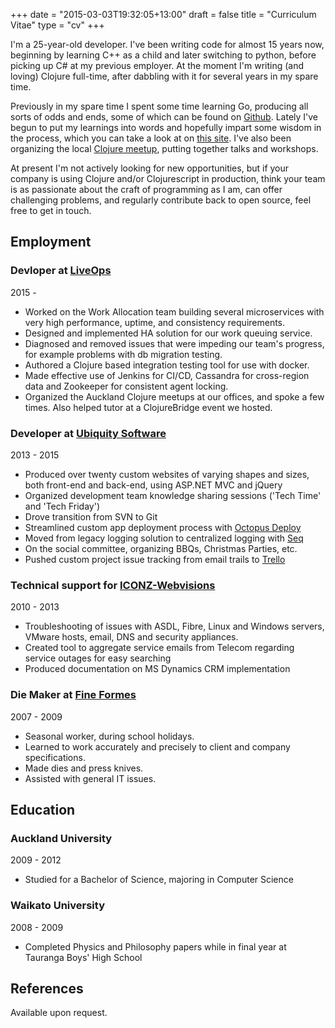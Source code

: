 +++
date = "2015-03-03T19:32:05+13:00"
draft = false
title = "Curriculum Vitae"
type = "cv"
+++

I'm a 25-year-old developer. I've been writing code for almost 15 years now, beginning by learning C++ as a child and later switching to python, before picking up C# at my previous employer. At the moment I'm writing (and loving) Clojure full-time, after dabbling with it for several years in my spare time.

Previously in my spare time I spent some time learning Go, producing all sorts of odds and ends, some of which can be found on [Github](https://github.com/lfn3). Lately I've begun to put my learnings into words and hopefully impart some wisdom in the process, which you can take a look at on [this site](/). I've also been organizing the local [Clojure meetup](http://www.meetup.com/Auckland-Clojure/), putting together talks and workshops.

At present I'm not actively looking for new opportunities, but if your company is using Clojure and/or Clojurescript in production, think your team is as passionate about the craft of programming as I am, can offer challenging problems, and regularly contribute back to open source, feel free to get in touch.

## Employment
### Devloper at [LiveOps](https://www.liveopscloud.com/)
<div class="years">2015 - 	 </div>

- Worked on the Work Allocation team building several microservices with very high performance, uptime, and consistency requirements.
- Designed and implemented HA solution for our work queuing service.
- Diagnosed and removed issues that were impeding our team's progress, for example problems with db migration testing.
- Authored a Clojure based integration testing tool for use with docker.
- Made effective use of Jenkins for CI/CD, Cassandra for cross-region data and Zookeeper for consistent agent locking.
- Organized the Auckland Clojure meetups at our offices, and spoke a few times. Also helped tutor at a ClojureBridge event we hosted.

### Developer at [Ubiquity Software](https://www.ubiquity.co.nz/)
<div class="years">2013 - 2015</div>

- Produced over twenty custom websites of varying shapes and sizes, both front-end and back-end, using ASP.NET MVC and jQuery
- Organized development team knowledge sharing sessions ('Tech Time' and 'Tech Friday')
- Drove transition from SVN to Git
- Streamlined custom app deployment process with [Octopus Deploy](https://octopusdeploy.com/)
- Moved from legacy logging solution to centralized logging with [Seq](https://getseq.net/)
- On the social committee, organizing BBQs, Christmas Parties, etc.
- Pushed custom project issue tracking from email trails to [Trello](https://trello.com)

### Technical support for [ICONZ-Webvisions](http://iconz-webvisions.com/en)
<div class="years">2010 - 2013</div>

- Troubleshooting of issues with ASDL, Fibre, Linux and Windows servers, VMware hosts, email, DNS and security appliances.
- Created tool to aggregate service emails from Telecom regarding service outages for easy searching
- Produced documentation on MS Dynamics CRM implementation

### Die Maker at [Fine Formes](http://www.fineformes.co.nz/)
<div class="years">2007 - 2009</div>

- Seasonal worker, during school holidays.
- Learned to work accurately and precisely to client and company specifications.
- Made dies and press knives.
- Assisted with general IT issues.

## Education
### Auckland University
<div class="years">2009 - 2012</div>

- Studied for a Bachelor of Science, majoring in Computer Science

### Waikato University
<div class="years">2008 - 2009</div>

- Completed Physics and Philosophy papers while in final year at Tauranga Boys' High School

## References

Available upon request.